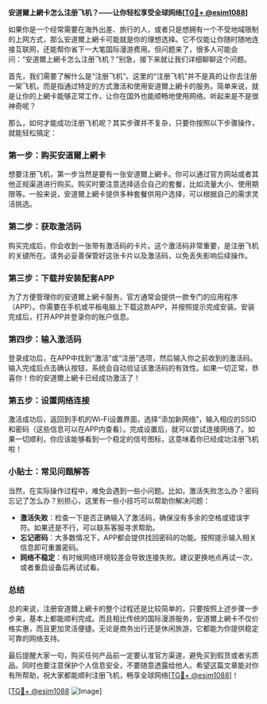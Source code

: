 **安道爾上網卡怎么注册飞机？——让你轻松享受全球网络[[TG💪+ @esim1088](https://t.me/s/esim1088)]**

如果你是一个经常需要在海外出差、旅行的人，或者只是想拥有一个不受地域限制的上网方式，那么安道爾上網卡可能就是你的理想选择。它不仅能让你随时随地连接互联网，还能帮你省下一大笔国际漫游费用。但问题来了，很多人可能会问：“安道爾上網卡怎么注册飞机？”别急，接下来就让我们详细聊聊这个问题。

首先，我们需要了解什么是“注册飞机”。这里的“注册飞机”并不是真的让你去注册一架飞机，而是指通过特定的方式激活和使用安道爾上網卡的服务。简单来说，就是让你的上網卡能够正常工作，让你在国外也能顺畅地使用网络。听起来是不是很神奇呢？

那么，如何才能成功注册飞机呢？其实步骤并不复杂，只要你按照以下步骤操作，就能轻松搞定：

### 第一步：购买安道爾上網卡

想要注册飞机，第一步当然是要有一张安道爾上網卡。你可以通过官方网站或者其他正规渠道进行购买。购买时要注意选择适合自己的套餐，比如流量大小、使用期限等。一般来说，安道爾上網卡提供多种套餐供用户选择，可以根据自己的需求灵活挑选。

### 第二步：获取激活码

购买完成后，你会收到一张带有激活码的卡片。这个激活码非常重要，是注册飞机的关键所在。请务必妥善保管好这张卡片以及激活码，以免丢失影响后续操作。

### 第三步：下载并安装配套APP

为了方便管理你的安道爾上網卡服务，官方通常会提供一款专门的应用程序（APP）。你需要在手机或平板电脑上下载这款APP，并按照提示完成安装。安装完成后，打开APP并登录你的账户信息。

### 第四步：输入激活码

登录成功后，在APP中找到“激活”或“注册”选项，然后输入你之前收到的激活码。输入完成后点击确认按钮，系统会自动验证该激活码的有效性。如果一切正常，恭喜你！你的安道爾上網卡已经成功激活了！

### 第五步：设置网络连接

激活成功后，返回到手机的Wi-Fi设置界面，选择“添加新网络”，输入相应的SSID和密码（这些信息可以在APP内查看）。完成设置后，就可以尝试连接网络了。如果一切顺利，你应该能够看到一个稳定的信号图标，这意味着你已经成功注册飞机啦！

### 小贴士：常见问题解答

当然，在实际操作过程中，难免会遇到一些小问题。比如，激活失败怎么办？密码忘记了怎么办？别担心，这里有一些小技巧可以帮助你解决问题：

- **激活失败**：检查一下是否正确输入了激活码，确保没有多余的空格或错误字符。如果还是不行，可以联系客服寻求帮助。
- **忘记密码**：大多数情况下，APP都会提供找回密码的功能。按照提示输入相关信息即可重置密码。
- **网络不稳定**：有时候网络环境较差会导致连接失败。建议更换地点再试一次，或者重启设备后再试试看。

### 总结

总的来说，注册安道爾上網卡的整个过程还是比较简单的，只要按照上述步骤一步步来，基本上都能顺利完成。而且相比传统的国际漫游服务，安道爾上網卡不仅价格实惠，而且更加灵活便捷。无论是商务出行还是休闲旅游，它都能为你提供稳定可靠的网络支持。

最后提醒大家一句，购买任何产品前一定要认准官方渠道，避免买到假货或者劣质品。同时也要注意保护个人信息安全，不要随意透露给他人。希望这篇文章能对你有所帮助，祝大家都能顺利注册飞机，畅享全球网络[[TG💪+ @esim1088](https://t.me/s/esim1088)]！

[[TG💪+ @esim1088](https://t.me/s/esim1088) ![Image](https://i.postimg.cc/4NQfJmqS/Snipaste-2025-05-13-00-14-12.png)]